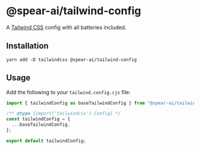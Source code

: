 # @spear-ai/tailwind-config

A [Tailwind CSS](https://tailwindcss.com) config with all batteries included.

## Installation

```shell
yarn add -D tailwindcss @spear-ai/tailwind-config
```

## Usage

Add the following to your `tailwind.config.cjs` file:

```js
import { tailwindConfig as baseTailwindConfig } from "@spear-ai/tailwind-config";

/** @type {import('tailwindcss').Config} */
const tailwindConfig = {
  ...baseTailwindConfig,
};

export default tailwindConfig;
```
